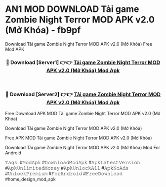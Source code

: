 # AN1 MOD DOWNLOAD Tải game Zombie Night Terror MOD APK v2.0 (Mở Khóa) - fb9pf
Download Tải game Zombie Night Terror MOD APK v2.0 (Mở Khóa) Free Mod APK

<div align="center">
<h3>🔴 Download [Server1] 👉👉 <a href="https://apk-comot.site?title=Tải_game_Zombie_Night_Terror_MOD_APK_v2.0_(Mở_Khóa)">Tải game Zombie Night Terror MOD APK v2.0 (Mở Khóa) Mod Apk</a></h3><br>

<h3>🔴 Download [Server2] 👉👉 <a href="https://apk-comot.site?title=Tải_game_Zombie_Night_Terror_MOD_APK_v2.0_(Mở_Khóa)">Tải game Zombie Night Terror MOD APK v2.0 (Mở Khóa) Mod Apk</a></h3>
</div>


Free Download APK MOD Tải game Zombie Night Terror MOD APK v2.0 (Mở Khóa)

Download Tải game Zombie Night Terror MOD APK v2.0 (Mở Khóa) 

Free APK MOD Tải game Zombie Night Terror MOD APK v2.0 (Mở Khóa) 

Download Tải game Zombie Night Terror MOD APK v2.0 (Mở Khóa) Mod For Android

𝚃𝚊𝚐𝚜: #𝙼𝚘𝚍𝙰𝚙𝚔 #𝙳𝚘𝚠𝚗𝚕𝚘𝚊𝚍𝙼𝚘𝚍𝙰𝚙𝚔 #𝙰𝚙𝚔𝙻𝚊𝚝𝚎𝚜𝚝𝚅𝚎𝚛𝚜𝚒𝚘𝚗 #𝙰𝚙𝚔𝚄𝚗𝚕𝚒𝚖𝚒𝚝𝚎𝚍𝙼𝚘𝚗𝚎𝚢 #𝙰𝚙𝚔𝚄𝚗𝚕𝚘𝚌𝚔𝙰𝚕𝚕 #𝙰𝚙𝚔𝙽𝚘𝙰𝚍𝚜 #𝚄𝚗𝚕𝚘𝚌𝚔𝙿𝚛𝚎𝚖𝚒𝚞𝚖 #𝙵𝚘𝚛𝙰𝚗𝚍𝚛𝚘𝚒𝚍 #𝙵𝚛𝚎𝚎𝙳𝚘𝚠𝚗𝚕𝚘𝚊𝚍 #home_design_mod_apk